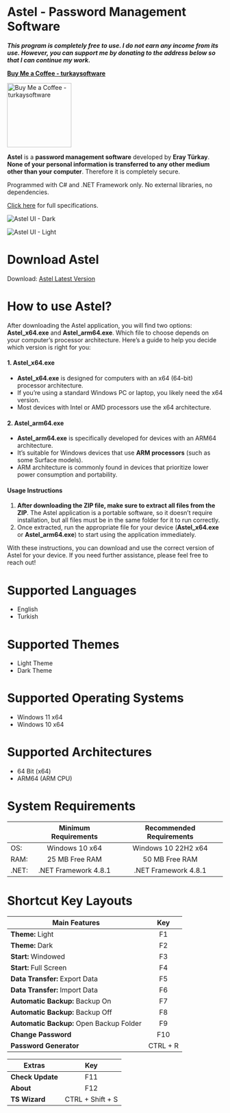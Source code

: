 # Astel - Password Management Software

**_This program is completely free to use. I do not earn any income from its use. However, you can support me by donating to the address below so that I can continue my work._**

**[Buy Me a Coffee - turkaysoftware](https://buymeacoffee.com/turkaysoftware)**

<img width="150" height="150" alt="Buy Me a Coffee - turkaysoftware" src="https://github.com/user-attachments/assets/9987c7dc-f8dd-42ab-a7f9-d8a4fca2e3d5" />

**Astel** is a **password management software** developed by **Eray Türkay**.  **None of your personal information is transferred to any other medium other than your computer**. Therefore it is completely secure. 

Programmed with C# and .NET Framework only. No external libraries, no dependencies.

[Click here](https://www.turkaysoftware.com/astel) for full specifications.

![Astel UI - Dark](https://github.com/user-attachments/assets/110409fe-d73c-4bc1-9fcf-c17e704f7ee1)

![Astel UI - Light](https://github.com/user-attachments/assets/9238db9b-7956-47da-8840-07c48c83a546)

# Download Astel

Download: [Astel Latest Version](https://github.com/turkaysoftware/astel/releases/latest)

# How to use Astel?

After downloading the Astel application, you will find two options: **Astel_x64.exe** and **Astel_arm64.exe**. Which file to choose depends on your computer’s processor architecture. Here’s a guide to help you decide which version is right for you:

#### 1. Astel_x64.exe
- **Astel_x64.exe** is designed for computers with an x64 (64-bit) processor architecture.
- If you’re using a standard Windows PC or laptop, you likely need the x64 version.
- Most devices with Intel or AMD processors use the x64 architecture.

#### 2. Astel_arm64.exe
- **Astel_arm64.exe** is specifically developed for devices with an ARM64 architecture.
- It’s suitable for Windows devices that use **ARM processors** (such as some Surface models).
- ARM architecture is commonly found in devices that prioritize lower power consumption and portability.

#### Usage Instructions
1. **After downloading the ZIP file, make sure to extract all files from the ZIP**. The Astel application is a portable software, so it doesn’t require installation, but all files must be in the same folder for it to run correctly.
2. Once extracted, run the appropriate file for your device (**Astel_x64.exe** or **Astel_arm64.exe**) to start using the application immediately.

With these instructions, you can download and use the correct version of Astel for your device. If you need further assistance, please feel free to reach out!

# Supported Languages

- English
- Turkish

# Supported Themes

- Light Theme
- Dark Theme

# Supported Operating Systems

- Windows 11 x64
- Windows 10 x64

# Supported Architectures

- 64 Bit (x64)
- ARM64 (ARM CPU)

# System Requirements

|  | Minimum Requirements | Recommended Requirements |
| -- | :--: | :--: |
| OS: | Windows 10 x64 | Windows 10 22H2 x64|
| RAM: | 25 MB Free RAM | 50 MB Free RAM |
| .NET: | .NET Framework 4.8.1 | .NET Framework 4.8.1 |

# Shortcut Key Layouts

| Main Features | Key |
| -- | :--: |
| **Theme:** Light | F1 |
| **Theme:** Dark | F2 |
| **Start:** Windowed | F3 |
| **Start:** Full Screen | F4 |
| **Data Transfer:** Export Data | F5 |
| **Data Transfer:** Import Data  | F6 |
| **Automatic Backup:** Backup On | F7 |
| **Automatic Backup:** Backup Off | F8 |
| **Automatic Backup:** Open Backup Folder | F9 |
| **Change Password** | F10 |
| **Password Generator** | CTRL + R |

| Extras | Key |
| -- | :--: |
| **Check Update** | F11 |
| **About** | F12 |
| **TS Wizard** | CTRL + Shift + S |

